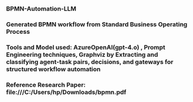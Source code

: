 ### BPMN-Automation-LLM
### Generated BPMN workflow from Standard Business Operating Process
### Tools and Model used: AzureOpenAI(gpt-4.o) , Prompt Engineering techniques, Graphviz by  Extracting and classifying agent-task pairs, decisions, and gateways for structured workflow automation
### Reference Research Paper: file:///C:/Users/hp/Downloads/bpmn.pdf
